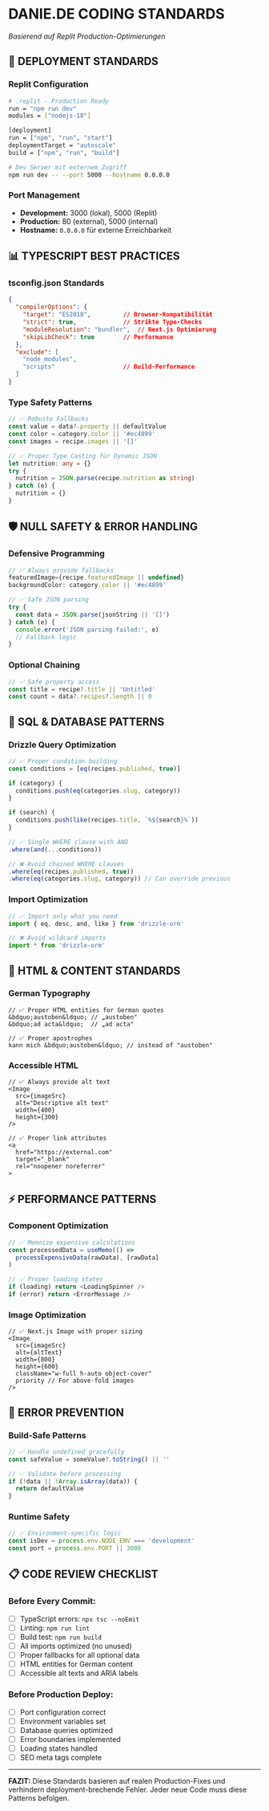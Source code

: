 # DANIE.DE CODING STANDARDS
*Basierend auf Replit Production-Optimierungen*

## **🚀 DEPLOYMENT STANDARDS**

### **Replit Configuration**
```bash
# .replit - Production Ready
run = "npm run dev"
modules = ["nodejs-18"]

[deployment]
run = ["npm", "run", "start"]
deploymentTarget = "autoscale"
build = ["npm", "run", "build"]

# Dev Server mit externem Zugriff
npm run dev -- --port 5000 --hostname 0.0.0.0
```

### **Port Management**
- **Development:** 3000 (lokal), 5000 (Replit)
- **Production:** 80 (external), 5000 (internal)
- **Hostname:** `0.0.0.0` für externe Erreichbarkeit

## **📊 TYPESCRIPT BEST PRACTICES**

### **tsconfig.json Standards**
```json
{
  "compilerOptions": {
    "target": "ES2018",         // Browser-Kompatibilität
    "strict": true,             // Strikte Type-Checks
    "moduleResolution": "bundler",  // Next.js Optimierung
    "skipLibCheck": true        // Performance
  },
  "exclude": [
    "node_modules",
    "scripts"                   // Build-Performance
  ]
}
```

### **Type Safety Patterns**
```typescript
// ✅ Robuste Fallbacks
const value = data?.property || defaultValue
const color = category.color || '#ec4899'
const images = recipe.images || '[]'

// ✅ Proper Type Casting für Dynamic JSON
let nutrition: any = {}
try {
  nutrition = JSON.parse(recipe.nutrition as string)
} catch (e) {
  nutrition = {}
}
```

## **🛡️ NULL SAFETY & ERROR HANDLING**

### **Defensive Programming**
```typescript
// ✅ Always provide fallbacks
featuredImage={recipe.featuredImage || undefined}
backgroundColor: category.color || '#ec4899'

// ✅ Safe JSON parsing
try {
  const data = JSON.parse(jsonString || '[]')
} catch (e) {
  console.error('JSON parsing failed:', e)
  // Fallback logic
}
```

### **Optional Chaining**
```typescript
// ✅ Safe property access
const title = recipe?.title || 'Untitled'
const count = data?.recipes?.length || 0
```

## **🚀 SQL & DATABASE PATTERNS**

### **Drizzle Query Optimization**
```typescript
// ✅ Proper condition building
const conditions = [eq(recipes.published, true)]

if (category) {
  conditions.push(eq(categories.slug, category))
}

if (search) {
  conditions.push(like(recipes.title, `%${search}%`))
}

// ✅ Single WHERE clause with AND
.where(and(...conditions))

// ❌ Avoid chained WHERE clauses
.where(eq(recipes.published, true))
.where(eq(categories.slug, category)) // Can override previous
```

### **Import Optimization**
```typescript
// ✅ Import only what you need
import { eq, desc, and, like } from 'drizzle-orm'

// ❌ Avoid wildcard imports
import * from 'drizzle-orm'
```

## **📝 HTML & CONTENT STANDARDS**

### **German Typography**
```tsx
// ✅ Proper HTML entities for German quotes
&bdquo;austoben&ldquo; // „austoben"
&bdquo;ad acta&ldquo;  // „ad acta"

// ✅ Proper apostrophes
kann mich &bdquo;austoben&ldquo; // instead of "austoben"
```

### **Accessible HTML**
```tsx
// ✅ Always provide alt text
<Image
  src={imageSrc}
  alt="Descriptive alt text"
  width={400}
  height={300}
/>

// ✅ Proper link attributes
<a
  href="https://external.com"
  target="_blank"
  rel="noopener noreferrer"
>
```

## **⚡ PERFORMANCE PATTERNS**

### **Component Optimization**
```typescript
// ✅ Memoize expensive calculations
const processedData = useMemo(() =>
  processExpensiveData(rawData), [rawData]
)

// ✅ Proper loading states
if (loading) return <LoadingSpinner />
if (error) return <ErrorMessage />
```

### **Image Optimization**
```tsx
// ✅ Next.js Image with proper sizing
<Image
  src={imageSrc}
  alt={altText}
  width={800}
  height={600}
  className="w-full h-auto object-cover"
  priority // For above-fold images
/>
```

## **🧪 ERROR PREVENTION**

### **Build-Safe Patterns**
```typescript
// ✅ Handle undefined gracefully
const safeValue = someValue?.toString() || ''

// ✅ Validate before processing
if (!data || !Array.isArray(data)) {
  return defaultValue
}
```

### **Runtime Safety**
```typescript
// ✅ Environment-specific logic
const isDev = process.env.NODE_ENV === 'development'
const port = process.env.PORT || 3000
```

## **📋 CODE REVIEW CHECKLIST**

### **Before Every Commit:**
- [ ] TypeScript errors: `npx tsc --noEmit`
- [ ] Linting: `npm run lint`
- [ ] Build test: `npm run build`
- [ ] All imports optimized (no unused)
- [ ] Proper fallbacks for all optional data
- [ ] HTML entities for German content
- [ ] Accessible alt texts and ARIA labels

### **Before Production Deploy:**
- [ ] Port configuration correct
- [ ] Environment variables set
- [ ] Database queries optimized
- [ ] Error boundaries implemented
- [ ] Loading states handled
- [ ] SEO meta tags complete

---

**FAZIT:** Diese Standards basieren auf realen Production-Fixes und verhindern deployment-brechende Fehler. Jeder neue Code muss diese Patterns befolgen.